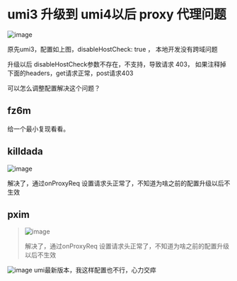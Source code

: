 # umi3 升级到 umi4以后 proxy 代理问题

![image](https://user-images.githubusercontent.com/16487810/225291276-37f92c95-a1ea-4f10-b6f5-d1ce4ec9648f.png)

原先umi3，配置如上图，disableHostCheck: true ， 本地开发没有跨域问题

升级以后 disableHostCheck参数不存在，不支持，导致请求 403， 如果注释掉下面的headers，get请求正常，post请求403

可以怎么调整配置解决这个问题？

## fz6m

给一个最小复现看看。

## killdada

![image](https://user-images.githubusercontent.com/16487810/225488058-e25c7840-14c9-450d-879d-4e04f3ac5f45.png)

解决了，通过onProxyReq 设置请求头正常了，不知道为啥之前的配置升级以后不生效

## pxim

> ![image](https://user-images.githubusercontent.com/16487810/225488058-e25c7840-14c9-450d-879d-4e04f3ac5f45.png)
>
> 解决了，通过onProxyReq 设置请求头正常了，不知道为啥之前的配置升级以后不生效

![image](https://github.com/umijs/umi/assets/5111701/7910d6a9-e280-4fd1-b0d4-34d56fb1379b)
umi最新版本，我这样配置也不行，心力交瘁
